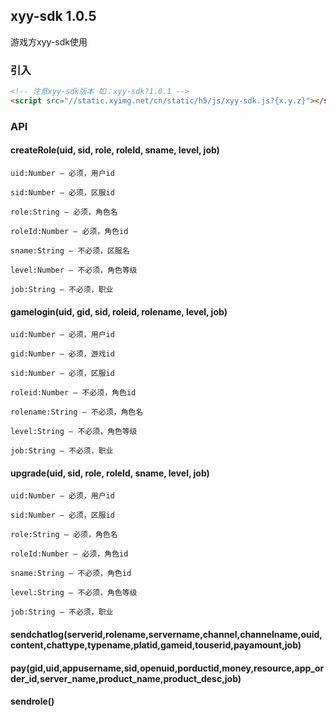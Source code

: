 ## xyy-sdk 1.0.5

游戏方xyy-sdk使用

### 引入
```html
<!-- 注意xyy-sdk版本 如：xyy-sdk?1.0.1 -->
<script src="//static.xyimg.net/cn/static/h5/js/xyy-sdk.js?{x.y.z}"></script>
```
### API
#### createRole(uid, sid, role, roleId, sname, level, job)
    uid:Number — 必须，用户id

    sid:Number — 必须，区服id

    role:String — 必须，角色名

    roleId:Number — 必须，角色id
    
    sname:String — 不必须，区服名
    
    level:Number — 不必须，角色等级
    
    job:String — 不必须，职业

#### gamelogin(uid, gid, sid, roleid, rolename, level, job)
    uid:Number — 必须，用户id

    gid:Number — 必须，游戏id
    
    sid:Number — 必须，区服id

    roleid:Number — 不必须，角色id
    
    rolename:String — 不必须，角色名
    
    level:String — 不必须，角色等级

    job:String — 不必须，职业
    
#### upgrade(uid, sid, role, roleId, sname, level, job)
    uid:Number — 必须，用户id
    
    sid:Number — 必须，区服id
    
    role:String — 必须，角色名

    roleId:Number — 必须，角色id
    
    sname:String — 不必须，角色id

    level:String — 不必须，角色等级

    job:String — 不必须，职业
    
#### sendchatlog(serverid,rolename,servername,channel,channelname,ouid,content,chattype,typename,platid,gameid,touserid,payamount,job)

#### pay(gid,uid,appusername,sid,openuid,porductid,money,resource,app_order_id,server_name,product_name,product_desc,job)

#### sendrole()
